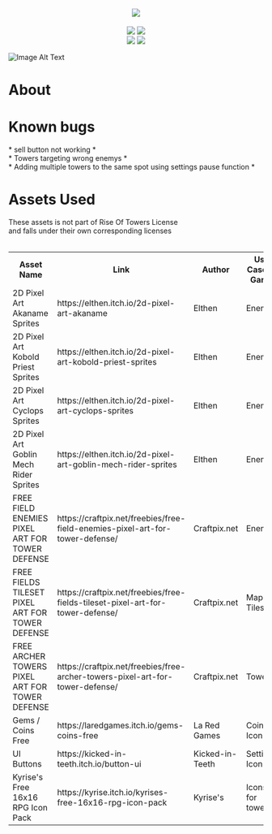 <h1 align="center">
  <img src="https://readme-typing-svg.herokuapp.com?font=Pixelify+Sans&size=60&duration=4000&pause=1000&color=00AA3D&background=2EF3FF00&center=true&vCenter=true&random=false&width=435&lines=Rise+Of+Towers!;DA336A" />
</h1>

<div align="center">
  <img src="https://img.shields.io/badge/Website-Online-brightgreen"/>
  <img src="https://img.shields.io/badge/Database-Offline-red"/>
</div>

<div align="center">
  <img src="https://img.shields.io/badge/Version-Early%20development-blue"/>
  <img src="https://img.shields.io/badge/License-MIT-green"/>
</div>

![Image Alt Text](ReadMePictures/MainMenu.png)

<h1> About </h1>

<h1> Known bugs </h1>
* sell button not working * <br> 
* Towers targeting wrong enemys * <br>
* Adding multiple towers to the same spot using settings pause function * <br>


<h1>Assets Used</h1>
These assets is not part of Rise Of Towers License <br>
and falls under their own corresponding licenses <br>
<br>

<table>
  <tr>
    <th> Asset Name </th>
    <th> Link </th>
    <th> Author </th>
    <th> Use Case In Game</th>
  </tr>
  <tr>
    <td>2D Pixel Art Akaname Sprites</td>
    <td>https://elthen.itch.io/2d-pixel-art-akaname</td>
    <td>Elthen</td>
    <td>Enemy</td>
  </tr>
  <tr>
    <td>2D Pixel Art Kobold Priest Sprites</td>
    <td>https://elthen.itch.io/2d-pixel-art-kobold-priest-sprites</td>
    <td>Elthen</td>
    <td>Enemy</td>
  </tr>
  <tr>
    <td>2D Pixel Art Cyclops Sprites</td>
    <td>https://elthen.itch.io/2d-pixel-art-cyclops-sprites</td>
    <td>Elthen</td>
    <td>Enemy</td>
  </tr>
    <tr>
    <td>2D Pixel Art Goblin Mech Rider Sprites</td>
    <td>https://elthen.itch.io/2d-pixel-art-goblin-mech-rider-sprites</td>
    <td>Elthen</td>
    <td>Enemy</td>  
  </tr>
    <tr>
    <td>FREE FIELD ENEMIES PIXEL ART FOR TOWER DEFENSE</td>
    <td>https://craftpix.net/freebies/free-field-enemies-pixel-art-for-tower-defense/</td>
    <td>Craftpix.net</td>
    <td>Enemy</td>
  </tr>
      <tr>
    <td>FREE FIELDS TILESET PIXEL ART FOR TOWER DEFENSE</td>
    <td>https://craftpix.net/freebies/free-fields-tileset-pixel-art-for-tower-defense/</td>
    <td>Craftpix.net</td>
    <td>Map Tiles</td>    
  </tr>
        <tr>
    <td>FREE ARCHER TOWERS PIXEL ART FOR TOWER DEFENSE</td>
    <td>https://craftpix.net/freebies/free-archer-towers-pixel-art-for-tower-defense/</td>
    <td>Craftpix.net</td>
    <td>Tower</td>       
  </tr>
          <tr>
    <td>Gems / Coins Free</td>
    <td>https://laredgames.itch.io/gems-coins-free</td>
    <td>La Red Games</td>
    <td>Coin Icon</td>        
  </tr>
  <tr>
    <td>UI Buttons</td>
    <td>https://kicked-in-teeth.itch.io/button-ui</td>
    <td>Kicked-in-Teeth</td>
    <td>Settings Icon</td>
  </tr>
  <tr>
    <td>Kyrise's Free 16x16 RPG Icon Pack</td>
    <td>https://kyrise.itch.io/kyrises-free-16x16-rpg-icon-pack</td>
    <td>Kyrise's</td>
    <td>Icons for towers</td>
  </tr>
</table>


